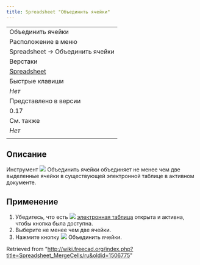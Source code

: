 ```yaml
---
title: Spreadsheet "Объединить ячейки"
---
```

|  |
| --- |
| Объединить ячейки |
| Расположение в меню |
| Spreadsheet → Объединить ячейки |
| Верстаки |
| [Spreadsheet](/Spreadsheet_Workbench/ru "Spreadsheet Workbench/ru") |
| Быстрые клавиши |
| *Нет* |
| Представлено в версии |
| 0.17 |
| См. также |
| *Нет* |
|  |

## Описание

Инструмент ![](/images/Spreadsheet_MergeCells.svg) Объединить ячейки объединяет не менее чем две выделенные ячейки в существующей электронной таблице в активном документе.

## Применение

1. Убедитесь, что есть ![](/images/Spreadsheet_CreateSheet.svg) [электронная таблица](/Spreadsheet_CreateSheet/ru "Spreadsheet CreateSheet/ru") открыта и активна, чтобы кнопка была доступна.
2. Выберите не менее чем две ячейки.
3. Нажмите кнопку ![](/images/Spreadsheet_MergeCells.svg) Объединить ячейки.

Retrieved from "<http://wiki.freecad.org/index.php?title=Spreadsheet_MergeCells/ru&oldid=1506775>"